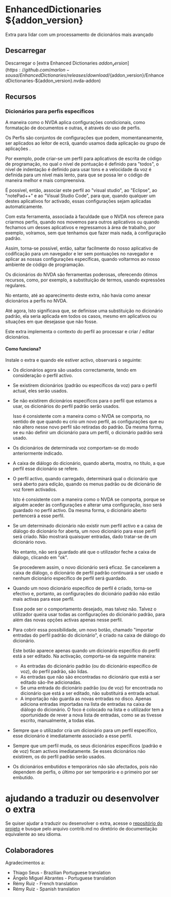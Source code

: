 # EnhancedDictionaries ${addon_version}

Extra para lidar com um processamento de dicionários mais avançado

## Descarregar
Descarregar o [extra Enhanced Dictionaries ${addon_version}](https://github.com/marlon-sousa/EnhancedDictionaries/releases/download/${addon_version}/EnhancedDictionaries-${addon_version}.nvda-addon)

## Recursos

### Dicionários para perfis específicos 
A maneira como o NVDA aplica configurações condicionais, como formatação de documentos e outras, é através do uso de perfis.

Os Perfis são conjuntos de configurações que podem, momentaneamente, ser aplicados  ao leitor de ecrã, quando usamos dada aplicação ou grupo de aplicações .

Por exemplo, pode criar-se um perfil para aplicativos de escrita de código de programação, no qual o nível de pontuação é definido para "todos", o nível de indentação é definido para usar tons e a velocidade da voz é definida para um nível mais lento, para que se possa ler o código de maneira melhor e mais compreensiva.

É possível, então, associar este perfil ao "visual studio", ao "Eclipse", ao "notePad++" e ao "Visual Studio Code", para que, quando qualquer um destes aplicativos for activado, essas configurações sejam aplicadas automaticamente.

Com esta ferramenta, associada à faculdade que o NVDA nos oferece para criarmos perfis, quando nos movemos  para outros aplicativos ou quando fechamos um desses aplicativos e regressamos à  área de trabalho, por exemplo, volramos, sem que tenhamos que fazer mais nada, à configuração padrão.

Assim, torna-se possível, então, saltar facilmente do nosso aplicativo de codificação para um navegador e ler sem pontuações no navegador e aplicar as nossas configurações específicas, quando  voltarmos ao nosso ambiente de código de programação.

Os dicionários do NVDA são ferramentas poderosas, oferecendo ótimos recursos, como, por exemplo, a substituição de termos, usando expressões regulares.

No entanto,  até ao aparecimento deste extra, não havia como anexar dicionários a perfis no NVDA.

Até agora, Isto significava que, se  definisse uma substituição no dicionário padrão, ela seria aplicada em todos os casos, mesmo em aplicativos ou situações em que  desejasse que não fosse.

Este extra implementa o contexto do perfil ao processar e criar / editar dicionários.

#### Como funciona?

Instale o extra e quando ele estiver activo, observará o seguinte:

* Os dicionários agora são usados correctamente, tendo em consideração o perfil activo.
* Se existirem dicionários (padrão ou específicos da voz) para o perfil actual, eles serão usados.
* Se  não existirem dicionários específicos para o perfil que estamos a usar, os dicionários do perfil padrão serão usados.

    Isso é consistente com a maneira como o NVDA se comporta, no sentido de que quando eu crio um novo perfil, as configurações que eu não altero nesse novo perfil são retiradas do padrão. Da mesma forma, se eu não definir um dicionário para um perfil, o dicionário padrão será usado.

* Os dicionários de determinada voz comportam-se do modo anteriormente indicado.
* A caixa de diálogo do dicionário, quando aberta, mostra, no  título, a que perfil esse dicionário se refere.
* O perfil activo, quando carregado,  determinará qual o dicionário que será aberto para edição, quando os menus padrão ou de dicionário de voz forem activados.

    Isto é consistente com a maneira como o NVDA se comporta, porque se alguém aceder às configurações e alterar uma configuração, isso será guardado no perfil activo. Da mesma forma, o dicionário aberto pertencerá a esse perfil.

* Se um determinado dicionário não existir num perfil activo e a caixa de diálogo do dicionário for aberta, um novo dicionário para esse perfil será criado. Não mostrará quaisquer entradas, dado tratar-se de um dicionário novo.

    No entanto, não será guardado até que o utilizador feche a caixa de diálogo, clicando em "ok".

    Se procederem assim, o novo dicionário será eficaz. Se  cancelarem a caixa de diálogo, o dicionário de perfil padrão continuará a ser usado e nenhum dicionário específico de perfil será guardado.

* Quando um novo dicionário específico de perfil é criado, torna-se efectivo e, portanto, as configurações do dicionário padrão não estão mais activas para esse perfil.

    Esse pode ser o comportamento desejado, mas talvez não. Talvez o utilizador queira usar todas as configurações do dicionário padrão, para além das novas opções activas apenas nesse perfil.

* Para cobrir essa possibilidade, um novo botão, chamado "importar entradas do perfil padrão do dicionário", é criado na caixa de diálogo do dicionário.

    Este botão aparece apenas quando um dicionário específico do perfil está a ser editado. Na activação, comporta-se da seguinte maneira:
  
    - As entradas do dicionário padrão (ou do dicionário específico de voz), do perfil padrão, são lidas.
    - As entradas que não são encontradas no dicionário que está a ser editado são-lhe adicionadas.
    - Se uma entrada do dicionário padrão (ou de voz) for encontrada no dicionário que está a ser editado, não substituirá a entrada actual.
    - A importação não guarda as novas entradas no disco. Apenas adiciona entradas importadas na lista de entradas na caixa de diálogo do dicionário. O foco é colocado na lista e o utilizador tem a oportunidade de rever a nova lista de entradas, como se as tivesse escrito, manualmente, a todas elas.

* Sempre que o utilizador cria um dicionário para um perfil específico, esse dicionário é imediatamente associado a esse perfil.
* Sempre que um perfil muda, os seus dicionários específicos (padrão e de voz) ficam activos imediatamente. Se esses dicionários não existirem, os do perfil padrão serão usados.
* Os dicionários embutidos e temporários não são afectados, pois não dependem de perfis, o último por ser temporário e o primeiro por ser embutido.

# ajudando a traduzir ou desenvolver o extra

Se quiser ajudar a traduzir ou desenvolver o extra, acesse o [repositório do projeto](https://github.com/marlon-sousa/EnhancedDictionaries) e busque pelo arquivo contrib.md no diretório de documentação equivalente ao seu idioma.

## Colaboradores

Agradecimentos a:

*  Thiago Seus - Brazilian Portuguese translation
* Ângelo Miguel Abrantes - Portuguese translation
* Rémy Ruiz - French translation
* Rémy Ruiz - Spanish translation
